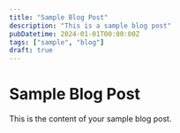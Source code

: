 ```yaml
---
title: "Sample Blog Post"
description: "This is a sample blog post"
pubDatetime: 2024-01-01T00:00:00Z
tags: ["sample", "blog"]
draft: true
---
```


# Sample Blog Post

This is the content of your sample blog post.